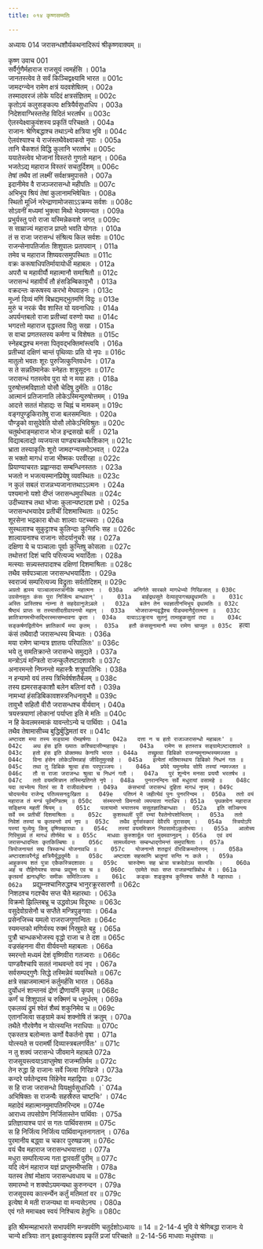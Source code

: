 ```yaml
---
title: ०१४ कृष्णसम्मतिः

---
```

अध्यायः 014
जरासन्धशौर्यकथनादिरूपं श्रीकृष्णवाक्यम् ॥
	
कृष्ण उवाच 	001  
सर्वैर्गुणैर्महाराज राजसूयं त्वमर्हसि ।	001a  
जानतस्त्वेव ते सर्वं किञ्चिद्वक्ष्यामि भारत ॥	001c  
जामदग्न्येन रामेण क्षत्रं यदवशेषितम् ।	002a  
तस्मादवरजं लोके यदिदं क्षत्रसंज्ञितम् ॥	002c  
कृतोऽयं कलुसङ्कल्पः क्षत्रियैर्वसुधाधिप ।	003a  
निदेशवाग्भिस्तत्तेह विदितं भरतर्षभ ॥	003c  
ऐलस्येक्ष्वाकुवंशस्य प्रकृतिं परिचक्षते ।	004a  
राजानः श्रेणिबद्धाश्च तथाऽन्ये क्षत्रिया भुवि ॥	004c  
ऐलवंश्याश्च ये राजंस्तथैवेक्ष्वाकवो नृपाः ।	005a  
तानि चैकशतं विद्धि कुलानि भरतर्षभ ॥	005c  
ययातेस्त्वेव भोजानां विस्तरो गुणतो महान् ।	006a  
भजतेऽद्य महाराज विस्तरं सचतुर्दिशम् ॥	006c  
तेषां तथैव तां लक्ष्मीं सर्वक्षत्रमुपासते ।	007a  
इदानीमेव वै राजञ्जरासन्धो महीपतिः ॥	007c  
अभिभूय श्रियं तेषां कुलानामभिषेचितः ।	008a  
स्थितो मूर्ध्नि नरेन्द्राणामोजसाऽऽक्रम्य सर्वशः ॥	008c  
सोऽवनीं मध्यमां भुक्त्वा मिथो भेदममन्यत ।	009a  
प्रभुर्यस्तु परो राजा यस्मिन्नेकवशे जगत् ॥	009c  
स साम्राज्यं महाराज प्राप्तो भवति योगतः ।	010a  
तं स राजा जरासन्धं संश्रित्य किल सर्वशः ॥	010c  
राजन्सेनापतिर्जातः शिशुपालः प्रतापवान् ।	011a  
तमेव च महाराज शिष्यवत्समुपस्थितः ॥	011c  
वक्रः करूषाधिपतिर्मायायोधी महाबलः ।	012a  
अपरौ च महावीर्यौ महात्मानौ समाश्रितौ ॥	012c  
जरासन्धं महावीर्यं तौ हंसडिम्बिकावुभौ ।	013a  
वक्रदन्तः करूषस्य करभो मेघवाहनः ।	013c  
मूर्ध्ना दिव्यं मणिं बिभ्रद्यमद्भुतमणिं विदुः ॥	013e  
मुरुं च नरकं चैव शास्ति यो यवनाधिपः ।	014a  
अपर्यन्तबलो राजा प्रतीच्यां वरुणो यथा ॥	014c  
भगदत्तो महाराज वृद्धस्तव पितुः सखा ।	015a  
स वाचा प्रणतस्तस्य कर्मणा च विशेषतः ॥	015c  
स्नेहबद्धश्च मनसा पितृवद्भक्तिमांस्त्वयि ।	016a  
प्रतीच्यां दक्षिणं चान्तं पृथिव्याः प्रति यो नृपः ॥	016c  
मातुलो भवतः शूरः पुरुजित्कुन्तिवर्धनः ।	017a  
स ते सन्नतिमानेकः स्नेहतः शत्रुसूदनः ॥	017c  
जरासन्धं गतस्त्वेव पुरा यो न मया हतः ।	018a  
पुरुषोत्तमविज्ञातो योसौ चेदिषु दुर्मतिः ॥	018c  
आत्मानं प्रतिजानाति लोकेऽस्मिन्पुरुषोत्तमम् ।	019a  
आदत्ते सततं मोहाद्यः स चिह्नं च मामकम् ॥	019c  
वङ्गपुण्ड्रकिरातेषु राजा बलसमन्वितः ।	020a  
पौण्ड्रको वासुदेवेति योसौ लोकेऽभिविश्रुतः ॥	020c  
चतुर्थभाङ्महाराज भोज इन्द्रसखो बली ।	021a  
विद्याबलाद्यो व्यजयत्स पाण्ड्यक्रथकैशिकान् ॥	021c  
भ्राता तस्याकृतिः शूरो जामदग्न्यसमोऽभवत् ।	022a  
स भक्तो मागधं राजा भीष्मकः परवीरहा ॥	022c  
प्रियाण्याचरतः प्रह्वान्सदा सम्बन्धिनस्ततः ।	023a  
भजतो न भजत्यस्मानप्रियेषु व्यवस्थितः ॥	023c  
न कुलं सबलं राजन्नभ्यजानात्तथाऽऽत्मनः ।	024a  
पश्यमानो यशो दीप्तं जरासन्धमुपस्थितः ॥	024c  
उदीच्याश्च तथा भोजाः कुलान्यष्टादश प्रभो ।	025a  
जरासन्धभयादेव प्रतीचीं दिशमास्थिताः ॥	025c  
शूरसेना भद्रकारा बोधाः शाल्वाः पटच्चराः ।	026a  
सुस्थलाश्च सुकुट्टाश्च कुलिन्दाः कुन्तिभिः सह ॥	026c  
शाल्वायनाश्च राजानः सोदर्यानुचरैः सह ।	027a  
दक्षिणा ये च पञ्चालाः पूर्वाः कुन्तिषु कोसलाः ॥	027c  
तथोत्तरां दिशं चापि परित्यज्य भयार्दिताः ।	028a  
मत्स्याः सन्न्यस्तपादाश्च दक्षिणां दिशमाश्रिताः ॥	028c  
तथैव सर्वपञ्चाला जरासन्धभयार्दिताः ।	029a  
स्वराज्यं सम्परित्यज्य विद्रुताः सर्वतोदिशम् ॥	029c  
` अग्रतो ह्यस्य पाञ्चालास्तत्रानीके महात्मनः ।	030a  
अनिर्गते सारबले मागधेभ्यो गिरिव्रजात् ॥	030c  
उग्रसेनसुतः कंसः पुरा निर्जित्य बान्धवान्' ।	031a  
बार्हद्रथसुते देव्यावुपागच्छद्वृथामतिः ॥	031c  
अस्तिः प्रास्तिश्च नाम्ना ते सहदेवानुजेऽबले ।	032a  
बलेन तेन स्वज्ञातीनभिभूय वृथामतिः ॥	032c  
श्रैष्ठ्यं प्राप्तः स तस्यासीदतीवापनयो महान् ।	033a  
भोजराजन्यवृद्धैश्च पीड्यमानैर्दुरात्मना ॥	033c  
ज्ञातित्राणमभीप्सद्भिरस्मत्सम्भावना कृता ।	034a  
दत्वाऽऽक्रूराय सुतनुं तामाहुकसुतां तदा ॥	034c  
सङ्कर्षणद्वितीयेन ज्ञातिकार्यं मया कृतम् ।	035a  
हतौ कंससुनामानौ मया रामेण चाप्युत ॥	035c  
`हत्वा कंसं तथैवादौ जरासन्धस्य बिभ्यतः ।	036a  
मया रामेण चान्यत्र ज्ञातयः परिपालितः' ॥	036c  
भये तु समतिक्रान्ते जरासन्धे समुद्यते ।	037a  
मन्त्रोऽयं मन्त्रितो राजन्कुलैरष्टादशावरैः ॥	037c  
अनारमन्तो निघ्नन्तो महास्त्रैः शत्रुघातिभिः ।	038a  
न हन्यामो वयं तस्य त्रिभिर्वर्षशतैर्बलम् ॥	038c  
तस्य ह्यमरसङ्काशौ बलेन बलिनां वरौ ।	039a  
नामभ्यां हंसडिबिकावशस्त्रनिधनावुभौ ॥	039c  
तावुभौ सहितौ वीरौ जरासन्धश्च वीर्यवान् ।	040a  
त्रयस्त्रयाणां लोकानां पर्याप्ता इति मे मतिः ॥	040c  
न हि केवलमस्माकं यावन्तोऽन्ये च पार्थिवाः ।	041a  
तथैव तेषामासीच्च बुद्धिर्बुद्धिमतां वर ॥	041c  
`अष्टादश मया तस्य सङ्ग्रामा रोमहर्षणाः ।	042a  
दत्ता न च हतो राजञ्जरासन्धो महाबलः' ॥	042c  
अथ हंस इति ख्यातः कश्चिदासीन्महान्नृपः ।	043a  
रामेण स हतस्तत्र सङ्ग्रामेऽष्टादशावरे ॥	043c  
हतो हंस इति प्रोक्तमथ केनापि भारत ।	044a  
तच्छ्रुत्वा डिबिको राजन्यमुनाम्भस्यमज्जत ॥	044c  
विना हंसेन लोकेऽस्मिन्नाहं जीवितुमुत्सहे ।	045a  
इत्येतां मतिमास्थाय डिबिको निधनं गतः ॥	045c  
तथा तु डिबिकं श्रुत्वा हंसः परपुरञ्जयः ।	046a  
प्रपेदे यमुनामेव सोपि तस्यां न्यमज्जत ॥	046c  
तौ स राजा जराजन्धः श्रुत्वा च निधनं गतौ ।	047a  
पुरं शून्येन मनसा प्रययौ भरतर्षभ ॥	047c  
ततो वयममित्रघ्न तस्मिन्प्रतिगते नृपे ।	048a  
पुनरानन्दिनः सर्वे मधुरायां वसामहे ॥	048c  
यदा त्वभ्येत्य पितरं सा वै राजीवलोचना ।	049a  
कंसभार्या जरासन्धं दुहिता मागधं नृपम् ।	049c  
चोदयत्येव राजेन्द्र पतिव्यसनदुःखिता ॥	049e  
पतिघ्नं मे जहीत्येवं पुनः पुनररिन्दम ।	050a  
ततो वयं महाराज तं मन्त्रं पूर्वमन्त्रितम् ॥	050c  
संस्मरन्तो विमनसो व्यपयाता नराधिप ।	051a  
पृथक्त्वेन महाराज सङ्क्षिप्य महतीं श्रियम् ॥	051c  
पलायामो भयात्तस्य ससुतज्ञातिबान्धवाः ।	052a  
इति सञ्चिन्त्य सर्वे स्म प्रतीचीं दिशमाश्रिताः ॥	052c  
कुशस्थलीं पुरीं रम्यां रैवतेनोपशोभिताम् ।	053a  
ततो निवेशं तस्यां च कृतवन्तो वयं नृप ॥	053c  
तथैव दुर्गसंस्कारं देवैरपि दुरासदम् ।	054a  
स्त्रियोऽपि यस्यां युध्येयुः किमु वृष्णिमहारथाः ॥	054c  
तस्यां वयममित्रघ्न निवसामोऽकुतोभयाः ।	055a  
आलोच्य गिरिमुख्यं तं मागधं तीर्णमेव च ॥	055c  
माधवाः कुरुशार्दूल परां मुदमवाप्नुवन् ।	056a  
एवं वयं जरासन्धादभितः कृतकिल्बिषाः ॥	056c  
सामर्थ्यवन्तः सम्बन्धाद्गोमन्तं समुपाश्रिताः ।	057a  
त्रियोजनायतं सद्म त्रिस्कन्धं योजनावधि ॥	057c  
योजनान्ते शतद्वारं वीरविक्रमतोरणम् ।	058a  
अष्टादशावरैर्नद्धं क्षत्रियैर्युद्धदुर्मदैः ॥	058c  
अष्टादश सहस्राणि भ्रातॄणां सन्ति नः कले ।	059a  
आहुकस्य शतं पुत्रा एकैकस्त्रिदशावरः ॥	059c  
चारुदेष्णः सह भ्रात्रा चक्रदेवोऽथ सात्यकिः ।	060a  
अहं च रौहिणेयश्च साम्बः प्रद्युम्न एव च ॥	060c  
एवमेते रथाः सप्त राजन्नन्यान्निबोध मे ।	061a  
कृतवर्मा ह्यनाधृष्टिः समीकः समितिञ्जयः ॥	061c  
कङ्कः शङ्कुश्च कुन्तिश्च सप्तैते वै महारथाः ।	062a  
`प्रद्युम्नश्चानिरुद्धश्च भानुरक्रूरसारणौ ॥	062c  
निशठश्च गदश्चैव सप्त चैते महारथाः ।	063a  
विक्रमो झिल्लिबभ्रू च उद्धवोऽथ विदूरथः ॥	063c  
वसुदेवोग्रसेनौ च सप्तैते मन्त्रिपुङ्गवाः ।	064a  
प्रसेनजिच्च यमलो राजराजगुणान्वितः ॥	064c  
स्यमन्तको मणिर्यस्य रुक्मं निस्रुवते बहु ।	065a  
पुत्रौ चान्धकभोजस्य वृद्धो राजा च ते दश ॥	065c  
वज्रसंहनना वीरा वीर्यवन्तो महाबलाः ।	066a  
स्मरन्तो मध्यमं देशं वृष्णिवीरा गतज्वराः ॥	066c  
पाण्डवैश्चापि सततं नाथवन्तो वयं नृप ।	067a  
सर्वसम्पद्गुणैः सिद्धे तस्मिन्नेवं व्यवस्थिते ॥	067c  
क्षत्रे सम्राजमात्मानं कर्तुमर्हसि भारत ।	068a  
दुर्योधनं शान्तनवं द्रोणं द्रौणायनिं कृपम् ॥	068c  
कर्णं च शिशुपालं च रुक्मिणं च धनुर्धरम् ।	069a  
एकलव्यं द्रुमं श्वेतं शैब्यं शकुनिमेव च ॥	069c  
एतानजित्वा सङ्ग्रामे कथं शक्नोषि तं क्रतुम् ।	070a  
तथैते गौरवेणैव न योत्स्यन्ति नराधिपाः ॥	070c  
एकस्तत्र बलोन्मत्तः कर्णो वैकर्तनो वृषा ।	071a  
योत्स्यते स परामर्षी दिव्यास्त्रबलगर्वितः' ॥	071c  
न तु शक्यं जरासन्धे जीवमाने महाबले	072a  
राजसूयस्त्वयाऽवाप्तुमेषा राजन्मतिर्मम ॥	072c  
तेन रुद्धा हि राजानः सर्वे जित्वा गिरिव्रजे ।	073a  
कन्दरे पर्वतेन्द्रस्य सिंहेनेव महाद्विपाः ॥	073c  
स हि राजा जरासन्धो यियक्षुर्वसुधाधिपैः ।`	074a  
अभिषिक्तः स राजन्यैः सहस्रैरुत चाष्टभिः' ।	074c  
महादेवं महात्मानमुमापतिमरिन्दम ॥	074e  
आराध्य तपसोग्रेण निर्जितास्तेन पार्थिवाः ।	075a  
प्रतिज्ञायाश्च पारं स गतः पार्थिवसत्तम ॥	075c  
स हि निर्जित्य निर्जित्य पार्थिवान्पृतनागतान् ।	076a  
पुरमानीय बद्ध्वा च चकार पुरुषव्रजम् ॥	076c  
वयं चैव महाराज जरासन्धभयात्तदा ।	077a  
मधुरा सम्परित्यज्य गता द्वारवतीं पुरीम् ॥	077c  
यदि त्वेनं महाराज यज्ञं प्राप्तुमभीप्ससि ।	078a  
यतस्व तेषां मोक्षाय जरासन्धवधाय च ॥	078c  
समारम्भो न शक्योऽयमन्यथा कुरुनन्दन ।	079a  
राजसूयस्य कार्त्स्न्येन कर्तुं मतिमतां वर ॥	079c  
इत्येषा मे मती राजन्यथा वा मन्यसेऽनघ ।	080a  
एवं गते ममाचक्ष्व स्वयं निश्चित्य हेतुभिः ॥ 	080c  

इति श्रीमन्महाभारते सभापर्वणि मन्त्रपर्वणि चतुर्दशोऽध्यायः ॥ 14 ॥
2-14-4 भुवि ये श्रेणिबद्धा राजानः ये चान्ये क्षत्रियाः तान् इक्ष्वाकुवंशस्य प्रकृतिं प्रजां परिचक्षते ॥ 
2-14-56 माधवाः मधुवंश्याः ॥